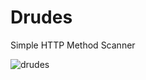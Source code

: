 # Drudes
Simple HTTP Method Scanner


![drudes](https://user-images.githubusercontent.com/74427832/169669687-ed11c306-5e23-4c9a-8201-fb3ccf6b2e3f.gif)
